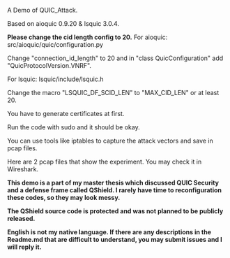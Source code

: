 A Demo of QUIC_Attack.

Based on aioquic 0.9.20 & lsquic 3.0.4.


**Please change the cid length config to 20.**
For aioquic: src/aioquic/quic/configuration.py

Change "connection_id_length" to 20 and in "class QuicConfiguration" add "QuicProtocolVersion.VNRF".

For lsquic: lsquic/include/lsquic.h

Change the macro "LSQUIC_DF_SCID_LEN" to "MAX_CID_LEN" or at least 20.




You have to generate certificates at first.

Run the code with sudo and it should be okay.

You can use tools like iptables to capture the attack vectors and save in pcap files.

Here are 2 pcap files that show the experiment. You may check it in Wireshark.


**This demo is a part of my master thesis which discussed QUIC Security and a defense frame called QShield. I rarely have time to reconfiguration these codes, so they may look messy.**

**The QShield source code is protected and was not planned to be publicly released.**

**English is not my native language. If there are any descriptions in the Readme.md that are difficult to understand, you may submit issues and I will reply it.**
